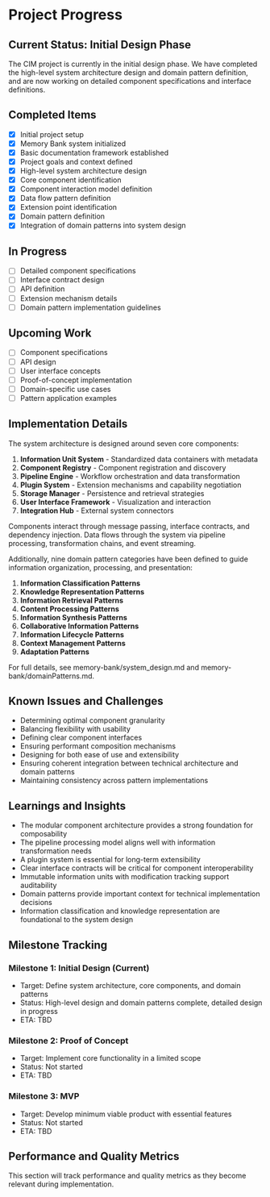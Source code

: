 # Project Progress

## Current Status: Initial Design Phase

The CIM project is currently in the initial design phase. We have completed the high-level system architecture design and domain pattern definition, and are now working on detailed component specifications and interface definitions.

## Completed Items

- [x] Initial project setup
- [x] Memory Bank system initialized
- [x] Basic documentation framework established
- [x] Project goals and context defined
- [x] High-level system architecture design
- [x] Core component identification
- [x] Component interaction model definition
- [x] Data flow pattern definition
- [x] Extension point identification
- [x] Domain pattern definition
- [x] Integration of domain patterns into system design

## In Progress

- [ ] Detailed component specifications
- [ ] Interface contract design
- [ ] API definition
- [ ] Extension mechanism details
- [ ] Domain pattern implementation guidelines

## Upcoming Work

- [ ] Component specifications
- [ ] API design
- [ ] User interface concepts
- [ ] Proof-of-concept implementation
- [ ] Domain-specific use cases
- [ ] Pattern application examples

## Implementation Details

The system architecture is designed around seven core components:

1. **Information Unit System** - Standardized data containers with metadata
2. **Component Registry** - Component registration and discovery
3. **Pipeline Engine** - Workflow orchestration and data transformation
4. **Plugin System** - Extension mechanisms and capability negotiation
5. **Storage Manager** - Persistence and retrieval strategies
6. **User Interface Framework** - Visualization and interaction
7. **Integration Hub** - External system connectors

Components interact through message passing, interface contracts, and dependency injection. Data flows through the system via pipeline processing, transformation chains, and event streaming.

Additionally, nine domain pattern categories have been defined to guide information organization, processing, and presentation:

1. **Information Classification Patterns**
2. **Knowledge Representation Patterns**
3. **Information Retrieval Patterns**
4. **Content Processing Patterns**
5. **Information Synthesis Patterns**
6. **Collaborative Information Patterns**
7. **Information Lifecycle Patterns**
8. **Context Management Patterns**
9. **Adaptation Patterns**

For full details, see memory-bank/system_design.md and memory-bank/domainPatterns.md.

## Known Issues and Challenges

- Determining optimal component granularity
- Balancing flexibility with usability
- Defining clear component interfaces
- Ensuring performant composition mechanisms
- Designing for both ease of use and extensibility
- Ensuring coherent integration between technical architecture and domain patterns
- Maintaining consistency across pattern implementations

## Learnings and Insights

- The modular component architecture provides a strong foundation for composability
- The pipeline processing model aligns well with information transformation needs
- A plugin system is essential for long-term extensibility
- Clear interface contracts will be critical for component interoperability
- Immutable information units with modification tracking support auditability
- Domain patterns provide important context for technical implementation decisions
- Information classification and knowledge representation are foundational to the system design

## Milestone Tracking

### Milestone 1: Initial Design (Current)
- Target: Define system architecture, core components, and domain patterns
- Status: High-level design and domain patterns complete, detailed design in progress
- ETA: TBD

### Milestone 2: Proof of Concept
- Target: Implement core functionality in a limited scope
- Status: Not started
- ETA: TBD

### Milestone 3: MVP
- Target: Develop minimum viable product with essential features
- Status: Not started
- ETA: TBD

## Performance and Quality Metrics

This section will track performance and quality metrics as they become relevant during implementation. 